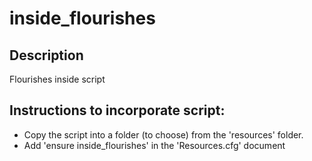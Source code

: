 # inside_flourishes
## Description
Flourishes inside script 

## Instructions to incorporate script:
- Copy the script into a folder (to choose) from the 'resources' folder.
- Add 'ensure inside_flourishes' in the 'Resources.cfg' document






